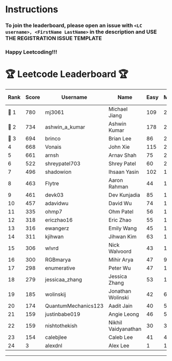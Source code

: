 # Instructions
### To join the leaderboard, please open an issue with `<LC username>, <FirstName LastName>` in the description and USE THE REGISTRATION ISSUE TEMPLATE
### Happy Leetcoding!!!


# 🏆 Leetcode Leaderboard 🏆

| Rank | Score | Username       | Name | Easy | Medium | Hard | Problems Solved |
|------|----------------|-----------------|-------------------|--------------|--------------|--------------|--------------|
| 🥇 1 | 780 | mj3061 | Michael Jiang | 109 | 271 | 43 | 423 |
| 🥈 2 | 734 | ashwin_a_kumar | Ashwin Kumar | 178 | 248 | 20 | 446 |
| 🥉 3 | 694 | brinco | Brian Lee | 86 | 253 | 34 | 373 |
| 4 | 668 | Vonais | John Xie | 115 | 227 | 33 | 375 |
| 5 | 661 | arnsh | Arnav Shah | 75 | 215 | 52 | 342 |
| 6 | 522 | shreypatel703 | Shrey Patel | 60 | 201 | 20 | 281 |
| 7 | 496 | shadowion | Ihsaan Yasin | 102 | 167 | 20 | 289 |
| 8 | 463 | Flytre | Aaron Rahman | 44 | 148 | 41 | 233 |
| 9 | 461 | devk03 | Dev Kunjadia | 85 | 173 | 10 | 268 |
| 10 | 457 | adavidwu | David Wu | 74 | 151 | 27 | 252 |
| 11 | 335 | ohmp7 | Ohm Patel | 56 | 123 | 11 | 190 |
| 12 | 318 | ericzhao16 | Eric Zhao | 55 | 118 | 9 | 182 |
| 13 | 316 | ewangerz | Emily Wang | 45 | 107 | 19 | 171 |
| 14 | 311 | kjihwan | Jihwan Kim | 63 | 103 | 14 | 180 |
| 15 | 306 | wlvrd | Nick Walvoord | 43 | 121 | 7 | 171 |
| 16 | 300 | RGBmarya | Mihir Arya | 47 | 98 | 19 | 164 |
| 17 | 298 | enumerative | Peter Wu | 47 | 106 | 13 | 166 |
| 18 | 279 | jessicaa_zhang | Jessica Zhang | 53 | 104 | 6 | 163 |
| 19 | 185 | wolinskij | Jonathan Wolinski | 42 | 67 | 3 | 112 |
| 20 | 174 | QuantumMechanics123 | Aadit Jain | 40 | 55 | 8 | 103 |
| 21 | 159 | justinbabe019 | Angie Leong | 46 | 52 | 3 | 101 |
| 22 | 159 | nishtothekish | Nikhil Vaidyanathan | 30 | 33 | 21 | 84 |
| 23 | 154 | calebjlee | Caleb Lee | 41 | 49 | 5 | 95 |
| 24 | 3 | alexdnl | Alex Lee | 1 | 1 | 0 | 2 |
---